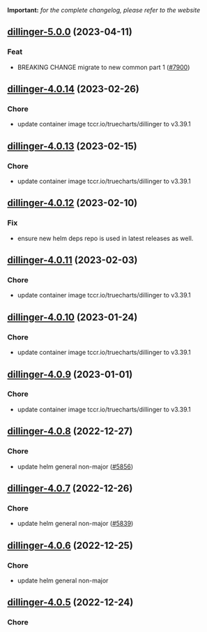 **Important:**
*for the complete changelog, please refer to the website*




## [dillinger-5.0.0](https://github.com/truecharts/charts/compare/dillinger-4.0.14...dillinger-5.0.0) (2023-04-11)

### Feat

- BREAKING CHANGE migrate to new common part 1 ([#7900](https://github.com/truecharts/charts/issues/7900))
  
  


## [dillinger-4.0.14](https://github.com/truecharts/charts/compare/dillinger-4.0.13...dillinger-4.0.14) (2023-02-26)

### Chore

- update container image tccr.io/truecharts/dillinger to v3.39.1
  
  


## [dillinger-4.0.13](https://github.com/truecharts/charts/compare/dillinger-4.0.12...dillinger-4.0.13) (2023-02-15)

### Chore

- update container image tccr.io/truecharts/dillinger to v3.39.1
  
  


## [dillinger-4.0.12](https://github.com/truecharts/charts/compare/dillinger-4.0.11...dillinger-4.0.12) (2023-02-10)

### Fix

- ensure new helm deps repo is used in latest releases as well.
  
  


## [dillinger-4.0.11](https://github.com/truecharts/charts/compare/dillinger-4.0.10...dillinger-4.0.11) (2023-02-03)

### Chore

- update container image tccr.io/truecharts/dillinger to v3.39.1
  
  


## [dillinger-4.0.10](https://github.com/truecharts/charts/compare/dillinger-4.0.9...dillinger-4.0.10) (2023-01-24)

### Chore

- update container image tccr.io/truecharts/dillinger to v3.39.1
  
  


## [dillinger-4.0.9](https://github.com/truecharts/charts/compare/dillinger-4.0.8...dillinger-4.0.9) (2023-01-01)

### Chore

- update container image tccr.io/truecharts/dillinger to v3.39.1
  
  


## [dillinger-4.0.8](https://github.com/truecharts/charts/compare/dillinger-4.0.7...dillinger-4.0.8) (2022-12-27)

### Chore

- update helm general non-major ([#5856](https://github.com/truecharts/charts/issues/5856))
  
  


## [dillinger-4.0.7](https://github.com/truecharts/charts/compare/dillinger-4.0.6...dillinger-4.0.7) (2022-12-26)

### Chore

- update helm general non-major ([#5839](https://github.com/truecharts/charts/issues/5839))
  
  


## [dillinger-4.0.6](https://github.com/truecharts/charts/compare/dillinger-4.0.5...dillinger-4.0.6) (2022-12-25)

### Chore

- update helm general non-major
  
  


## [dillinger-4.0.5](https://github.com/truecharts/charts/compare/dillinger-4.0.4...dillinger-4.0.5) (2022-12-24)

### Chore
